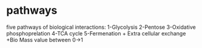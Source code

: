 # pathways
five pathways of biological interactions: 1-Glycolysis 2-Pentose 3-Oxidative phosphoprelation 4-TCA cycle 5-Fermenation + Extra cellular exchange +Bio Mass value between 0->1
